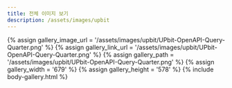 ```yaml
---
title: 전체 이미지 보기
description: /assets/images/upbit
---
```




{% assign gallery_image_url = '/assets/images/upbit/UPbit-OpenAPI-Query-Quarter.png' %}
{% assign gallery_link_url = '/assets/images/upbit/UPbit-OpenAPI-Query-Quarter.png' %}
{% assign gallery_path = '/assets/images/upbit/UPbit-OpenAPI-Query-Quarter.png' %}
{% assign gallery_width = '679'  %}
{% assign gallery_height = '578'  %}
{% include body-gallery.html %}
